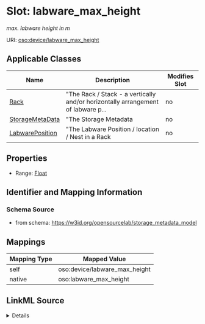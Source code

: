 

# Slot: labware_max_height


_max. labware height in m_





URI: [oso:device/labware_max_height](http://w3id.org/oso/device/labware_max_height)



<!-- no inheritance hierarchy -->





## Applicable Classes

| Name | Description | Modifies Slot |
| --- | --- | --- |
| [Rack](Rack.md) | "The Rack / Stack - a vertically and/or horizontally arrangement of labware p... |  no  |
| [StorageMetaData](StorageMetaData.md) | "The Storage Metadata |  no  |
| [LabwarePosition](LabwarePosition.md) | "The Labware Position / location / Nest in a Rack |  no  |







## Properties

* Range: [Float](Float.md)





## Identifier and Mapping Information







### Schema Source


* from schema: https://w3id.org/opensourcelab/storage_metadata_model




## Mappings

| Mapping Type | Mapped Value |
| ---  | ---  |
| self | oso:device/labware_max_height |
| native | oso:labware_max_height |




## LinkML Source

<details>
```yaml
name: labware_max_height
description: max. labware height in m
from_schema: https://w3id.org/opensourcelab/storage_metadata_model
rank: 1000
slot_uri: oso:device/labware_max_height
alias: labware_max_height
domain_of:
- StorageMetaData
- LabwarePosition
- Rack
range: float
required: false

```
</details>